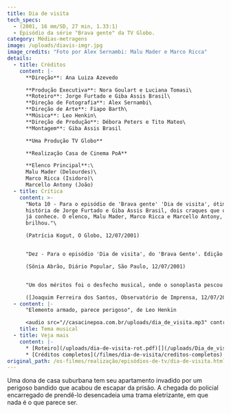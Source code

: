 ```yaml
---
title: Dia de visita
tech_specs:
  - (2001, 16 mm/SD, 27 min, 1.33:1)
  - Episódio da série "Brava gente" da TV Globo.
category: Médias-metragens
image: /uploads/diavis-imgr.jpg
image_credits: "Foto por Alex Sernambi: Malu Mader e Marco Ricca"
details:
  - title: Créditos
    content: |-
      **Direção**: Ana Luiza Azevedo

      **Produção Executiva**: Nora Goulart e Luciana Tomasi\
      **Roteiro**: Jorge Furtado e Giba Assis Brasil\
      **Direção de Fotografia**: Alex Sernambi\
      **Direção de Arte**: Fiapo Barth\
      **Música**: Leo Henkin\
      **Direção de Produção**: Débora Peters e Tito Mateo\
      **Montagem**: Giba Assis Brasil

      **Uma Produção TV Globo**

      **Realização Casa de Cinema PoA**

      **Elenco Principal**:\
      Malu Mader (Delourdes)\
      Marco Ricca (Isidoro)\
      Marcello Antony (João)
  - title: Crítica
    content: >-
      "Nota 10 - Para o episódio de 'Brava gente' 'Dia de visita', ótima
      história de Jorge Furtado e Giba Assis Brasil, dois craques que o público
      já conhece. O elenco, Malu Mader, Marco Ricca e Marcello Antony, também
      brilhou."\

      (Patrícia Kogut, O Globo, 12/07/2001)


      "Dez - Para o episódio 'Dia de visita', do 'Brava Gente'. Edição e direção perfeitas."\

      (Sônia Abrão, Diário Popular, São Paulo, 12/07/2001)


      "Um dos méritos foi o desfecho musical, onde o sonoplasta pescou de um álbum perdido de Sérgio Sampaio, compositor capixaba jamais reproduzido em CD, uma faixa com a dramaticidade perfeita pedida para a cena e com a citação de um nome, Maria de Lourdes, o mesmo da personagem de Malu Mader. A impressão é que nome e história funcionaram quase que como pretexto para que a música explodisse, com uma tensão emocional espetacular, no final do programa. Valeu a pena."\

      ([Joaquim Ferreira dos Santos, Observatório de Imprensa, 12/07/2001](http://www.observatoriodaimprensa.com.br/artigos/qtv180720015.htm))
  - content: |-
      "Elemento armado, parece perigoso", de Leo Henkin

      <audio src="//casacinepoa.com.br/uploads/dia_de_visita.mp3" controls />
    title: Tema musical
  - title: Veja mais
    content: |-
      * [Roteiro](/uploads/dia-de-visita-rot.pdf)[](/uploads/Dia_de_visita.mp3)
      * [C﻿réditos completos](/filmes/dia-de-visita/creditos-completos)
original_path: /os-filmes/realização/episódios-de-tv/dia-de-visita.html
---
```

Uma dona de casa suburbana tem seu apartamento invadido por um perigoso bandido que acabou de escapar da prisão. A chegada do policial encarregado de prendê-lo desencadeia uma trama eletrizante, em que nada é o que parece ser.
